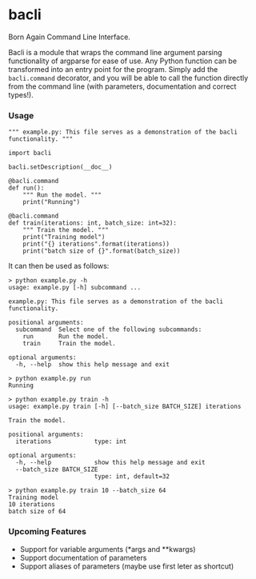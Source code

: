 # bacli
Born Again Command Line Interface.

Bacli is a module that wraps the command line argument parsing functionality of argparse for ease of use. Any Python function can be transformed into an entry point for the program. Simply add the `bacli.command` decorator, and you will be able to call the function directly from the command line (with parameters, documentation and correct types!).

### Usage

```
""" example.py: This file serves as a demonstration of the bacli functionality. """

import bacli

bacli.setDescription(__doc__)

@bacli.command
def run():
    """ Run the model. """
    print("Running")

@bacli.command
def train(iterations: int, batch_size: int=32):
    """ Train the model. """
    print("Training model")
    print("{} iterations".format(iterations))
    print("batch size of {}".format(batch_size))

```

It can then be used as follows:  
```
> python example.py -h
usage: example.py [-h] subcommand ...

example.py: This file serves as a demonstration of the bacli functionality.

positional arguments:
  subcommand  Select one of the following subcommands:
    run       Run the model.
    train     Train the model.

optional arguments:
  -h, --help  show this help message and exit

```  

```
> python example.py run
Running

```

```
> python example.py train -h
usage: example.py train [-h] [--batch_size BATCH_SIZE] iterations

Train the model.

positional arguments:
  iterations            type: int

optional arguments:
  -h, --help            show this help message and exit
  --batch_size BATCH_SIZE
                        type: int, default=32

```

```
> python example.py train 10 --batch_size 64
Training model
10 iterations
batch size of 64

```


### Upcoming Features
 - Support for variable arguments (\*args and \*\*kwargs)
 - Support documentation of parameters
 - Support aliases of parameters (maybe use first leter as shortcut)
